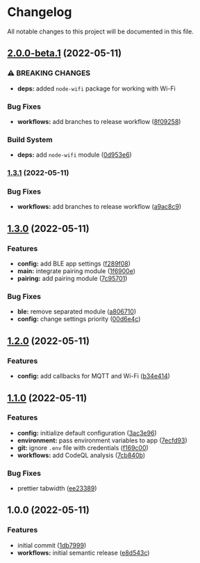 # Changelog

All notable changes to this project will be documented in this file.

## [2.0.0-beta.1](https://github.com/mibe-iot/mirror/compare/v1.3.1...v2.0.0-beta.1) (2022-05-11)


### ⚠ BREAKING CHANGES

* **deps:** added `node-wifi` package for working with Wi-Fi

### Bug Fixes

* **workflows:** add branches to release workflow ([8f09258](https://github.com/mibe-iot/mirror/commit/8f09258e9b93cf046b8c04c34def6e80928c173d))


### Build System

* **deps:** add `node-wifi` module ([0d953e6](https://github.com/mibe-iot/mirror/commit/0d953e6115a7fa730640f8ac345bbe6b285a3b6e))

### [1.3.1](https://github.com/mibe-iot/mirror/compare/v1.3.0...v1.3.1) (2022-05-11)


### Bug Fixes

* **workflows:** add branches to release workflow ([a9ac8c9](https://github.com/mibe-iot/mirror/commit/a9ac8c9f62e28ff6be9f90146bbc1c29ec6565cf))

## [1.3.0](https://github.com/mibe-iot/mirror/compare/v1.2.0...v1.3.0) (2022-05-11)


### Features

* **config:** add BLE app settings ([f289f08](https://github.com/mibe-iot/mirror/commit/f289f08d8bcd35a32882a0618e43713ac8d875de))
* **main:** integrate pairing module ([1f6900e](https://github.com/mibe-iot/mirror/commit/1f6900e713064a25b1c96bfa4967ea2d0d6b8b24))
* **pairing:** add pairing module ([7c95701](https://github.com/mibe-iot/mirror/commit/7c9570150e382845c6be11f842364239d475fe38))


### Bug Fixes

* **ble:** remove separated module ([a806710](https://github.com/mibe-iot/mirror/commit/a80671050d2ace25483ed3b0e714b845294635cd))
* **config:** change settings priority ([00d6e4c](https://github.com/mibe-iot/mirror/commit/00d6e4cfa8453e05429f29937b3c4a334d1ff47b))

## [1.2.0](https://github.com/mibe-iot/mirror/compare/v1.1.0...v1.2.0) (2022-05-11)


### Features

* **config:** add callbacks for MQTT and Wi-Fi ([b34e414](https://github.com/mibe-iot/mirror/commit/b34e41467ee82b153cc8a9d109e4e37750a2b6d4))

## [1.1.0](https://github.com/mibe-iot/mirror/compare/v1.0.0...v1.1.0) (2022-05-11)


### Features

* **config:** initialize default configuration ([3ac3e96](https://github.com/mibe-iot/mirror/commit/3ac3e96b70451048a7b7f7ee3b89cdde386f181f))
* **environment:** pass environment variables to app ([7ecfd93](https://github.com/mibe-iot/mirror/commit/7ecfd93c5caab3a843caeac7a1623892c2bbcd06))
* **git:** ignore `.env` file with credentials ([f169c00](https://github.com/mibe-iot/mirror/commit/f169c003311099db25e1ea9b8110c4601d19d9a8))
* **workflows:** add CodeQL analysis ([7cb840b](https://github.com/mibe-iot/mirror/commit/7cb840bc574124fdea06673294a8fd000c60dc3f))


### Bug Fixes

* prettier tabwidth ([ee23389](https://github.com/mibe-iot/mirror/commit/ee23389d20173c7ca2add649a2ee01871d44a2ff))

## 1.0.0 (2022-05-11)


### Features

* initial commit ([1db7999](https://github.com/mibe-iot/mirror/commit/1db7999da888b9d8ce21508ac3d5bfc41358b303))
* **workflows:** initial semantic release ([e8d543c](https://github.com/mibe-iot/mirror/commit/e8d543c4723e9ecf780dee128d257e4c0ea6a656))
